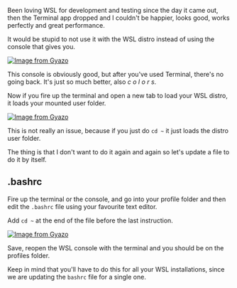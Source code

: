 Been loving WSL for development and testing since the day it came out, then the Terminal app dropped and I couldn't be happier, looks good, works perfectly and great performance.

It would be stupid to not use it with the WSL distro instead of using the console that gives you.

[![Image from Gyazo](https://i.gyazo.com/245fb4ff4fbd5297b2a8d9917dbee236.png)](https://gyazo.com/245fb4ff4fbd5297b2a8d9917dbee236)

This console is obviously good, but after you've used Terminal, there's no going back. It's just so much better, also *c o l o r s*.

Now if you fire up the terminal and open a new tab to load your WSL distro, it loads your mounted user folder.

[![Image from Gyazo](https://i.gyazo.com/dac1264f7b8dbae1f64e769b64c551da.png)](https://gyazo.com/dac1264f7b8dbae1f64e769b64c551da)

This is not really an issue, because if you just do `cd ~` it just loads the distro user folder. 

The thing is that I don't want to do it again and again so let's update a file to do it by itself.

## .bashrc

Fire up the terminal or the console, and go into your profile folder and then edit the `.bashrc` file using your favourite text editor.

Add `cd ~` at the end of the file before the last instruction.

[![Image from Gyazo](https://i.gyazo.com/b601aba59b9e877bc3926ab9ceb2b98c.png)](https://gyazo.com/b601aba59b9e877bc3926ab9ceb2b98c)

Save, reopen the WSL console with the terminal and you should be on the profiles folder.

Keep in mind that you'll have to do this for all your WSL installations, since we are updating the `bashrc` file for a single one.